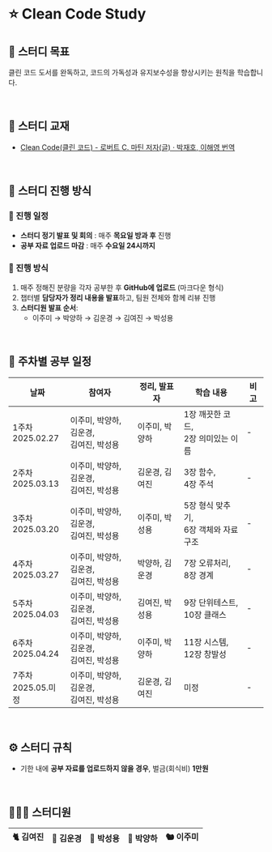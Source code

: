 # ⭐ Clean Code Study

## 📍 스터디 목표

클린 코드 도서를 완독하고, 코드의 가독성과 유지보수성을 향상시키는 원칙을 학습합니다.

<br>

## 📖 스터디 교재

- [Clean Code(클린 코드) - 로버트 C. 마틴 저자(글) · 박재호, 이해영 번역](https://product.kyobobook.co.kr/detail/S000001032980)

<br>

## 📅 스터디 진행 방식

### 🔄 진행 일정
- **스터디 정기 발표 및 회의** : 매주 **목요일 방과 후** 진행
- **공부 자료 업로드 마감** : 매주 **수요일 24시까지**

### 📌 진행 방식
1. 매주 정해진 분량을 각자 공부한 후 **GitHub에 업로드** (마크다운 형식)
2. 챕터별 **담당자가 정리 내용을 발표**하고, 팀원 전체와 함께 리뷰 진행
3. **스터디원 발표 순서**:
   -  이주미 →  박양하 →  김운경 →  김여진 →  박성용

<br>

## 📆 주차별 공부 일정

| 날짜 | 참여자 | 정리, 발표자 | 학습 내용 | 비고 |
|----|----|----|----|----|
| 1주차<br>2025.02.27 | 이주미, 박양하, 김운경,<br>김여진, 박성용 | 이주미, 박양하 | 1장 깨끗한 코드,<br>2장 의미있는 이름 | - |
| 2주차<br>2025.03.13 | 이주미, 박양하, 김운경,<br>김여진, 박성용 | 김운경, 김여진 | 3장 함수, <br>4장 주석 | - |
| 3주차<br>2025.03.20 | 이주미, 박양하, 김운경,<br>김여진, 박성용 | 이주미, 박성용 | 5장 형식 맞추기, <br>6장 객체와 자료 구조 | - |
| 4주차<br>2025.03.27 | 이주미, 박양하, 김운경,<br>김여진, 박성용 | 박양하, 김운경 | 7장 오류처리,<br>8장 경계 | - |
| 5주차<br>2025.04.03 | 이주미, 박양하, 김운경,<br>김여진, 박성용 | 김여진, 박성용 | 9장 단위테스트, <br>10장 클래스  | - |
| 6주차<br>2025.04.24 | 이주미, 박양하, 김운경,<br>김여진, 박성용 | 이주미, 박양하 | 11장 시스템, <br>12장 창발성  | - |
| 7주차<br>2025.05.미정 | 이주미, 박양하, 김운경,<br>김여진, 박성용 | 김운경, 김여진| 미정 | - |

<br>

## ⚙️ 스터디 규칙

- 기한 내에 **공부 자료를 업로드하지 않을 경우**, 벌금(회식비) **1만원**

<br>

## 🧑🏻‍💻 스터디원

| 🐈 김여진 | 🦅 김운경 | 🦁 박성용 | 🦌 박양하 | 🐿️ 이주미 |
|----|----|----|----|----|
